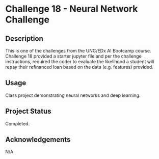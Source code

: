 # Challenge 18 - Neural Network Challenge

## Description

This is one of the challenges from the UNC/EDx AI Bootcamp course. Challenge 18 provided a starter jupyter file and per the challenge instructions, required the coder to evaluate the likelihood a student will repay their refinanced loan based on the data (e.g. features) provided.


## Usage
Class project demonstrating neural networks and deep learning. 

## Project Status

Completed.

## Acknowledgements

N/A
